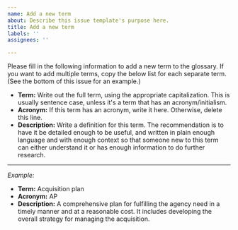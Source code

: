 ```yaml
---
name: Add a new term
about: Describe this issue template's purpose here.
title: Add a new term
labels: ''
assignees: ''

---
```


Please fill in the following information to add a new term to the glossary. If you want to add multiple terms, copy the below list for each separate term. (See the bottom of this issue for an example.)

- **Term:** Write out the full term, using the appropriate capitalization. This is usually sentence case, unless it's a term that has an acronym/initialism.
- **Acronym:** If this term has an acronym, write it here. Otherwise, delete this line.
- **Description:** Write a definition for this term. The recommendation is to have it be detailed enough to be useful, and written in plain enough language and with enough context so that someone new to this term can either understand it or has enough information to do further research.

----
*Example:*

- **Term:** Acquisition plan
- **Acronym:** AP
- **Description:** A comprehensive plan for fulfilling the agency need in a timely manner and at a reasonable cost.  It includes developing the overall strategy for managing the acquisition.
